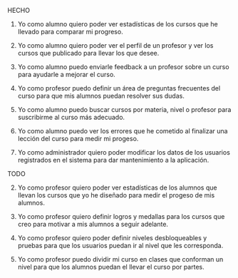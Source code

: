 HECHO

1. Yo como alumno quiero poder ver estadísticas de los cursos que he llevado para comparar mi progreso.

5. Yo como alumno quiero poder ver el perfil de un profesor y ver los cursos que publicado para llevar los que desee.

6. Yo como alumno puedo enviarle feedback a un profesor sobre un curso para ayudarle a mejorar el curso.

7. Yo como profesor puedo definir un área de preguntas frecuentes del curso para que mis alumnos puedan resolver sus dudas.

8. Yo como alumno puedo buscar cursos por materia, nivel o profesor para suscribirme al curso más adecuado.

10. Yo como alumno puedo ver los errores que he cometido al finalizar una lección del curso para medir mi progeso.

11. Yo como administrador quiero poder modificar los datos de los usuarios registrados en el sistema para dar mantenimiento a la aplicación.

TODO

2. Yo como profesor quiero poder ver estadísticas de los alumnos que llevan los cursos que yo he diseñado para medir el progeso de mis alumnos.

3. Yo como profesor quiero definir logros y medallas para los cursos que creo para motivar a mis alumnos a seguir adelante.

4. Yo como profesor quiero poder definir niveles desbloqueables y pruebas para que los usuarios puedan ir al nivel que les corresponda.

9. Yo como profesor puedo dividir mi curso en clases que conforman un nivel para que los
alumnos puedan el llevar el curso por partes.